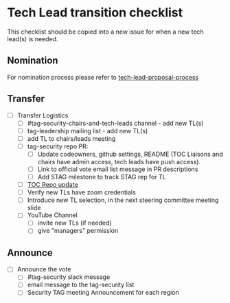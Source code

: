 # Tech Lead transition checklist

This checklist should be copied into a new issue for when a new tech lead(s) is needed.

## Nomination

For nomination process please refer to [tech-lead-proposal-process](./tech-lead-proposal-process.md)

## Transfer

* [ ] Transfer Logistics
  * [ ] #tag-security-chairs-and-tech-leads channel - add new TL(s)
  * [ ] tag-leadership mailing list - add new TL(s)
  * [ ] add TL to chairs/leads meeting
  * [ ] tag-security repo PR:
    * [ ] Update codeowners, github settings, README (TOC Liaisons and chairs
      have admin access, tech leads have push access).
    * [ ] Link to official vote email list message in PR descriptions
    * [ ] Add STAG milestone to track STAG rep for TL
  * [ ] [TOC Repo update](https://github.com/cncf/toc/blob/main/tags/security.md)
  * [ ] Verify new TLs have zoom credentials
  * [ ] Introduce new TL selection, in the next steering committee meeting slide
  * [ ] YouTube Channel
    * [ ] invite new TLs (if needed)
    * [ ] give "managers" permission

## Announce

* [ ] Announce the vote
  * [ ] #tag-security slack message
  * [ ] email message to the tag-security list
  * [ ] Security TAG meeting Announcement for each region

